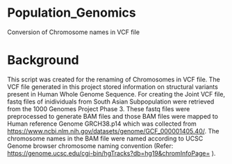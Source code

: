 # Population_Genomics
Conversion of Chromosome names in VCF file

# Background
This script was created for the renaming of Chromosomes in VCF file. The VCF file generated in this project stored information on structural variants present in Human Whole Genome Sequence. For creating the Joint VCF file, fastq files of inidividuals from South Asian Subpopulation were retrieved from the 1000 Genomes Project Phase 3. These fastq files were preprocessed to generate BAM files and those BAM files were mapped to Human reference Genome GRCH38.p14 which was collected from https://www.ncbi.nlm.nih.gov/datasets/genome/GCF_000001405.40/. The chromosome names in the BAM file were named according to UCSC Genome browser chromosome naming convention (Refer: https://genome.ucsc.edu/cgi-bin/hgTracks?db=hg19&chromInfoPage= ).
